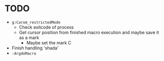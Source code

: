 # TODO

* `g:Carom_restrictedMode`
    * Check exitcode of process
    * Get cursor position from finished macro execution and maybe save it as a mark
        * Maybe set the mark C
* Finish handling 'shada'
* `:ArgdoMacro`
